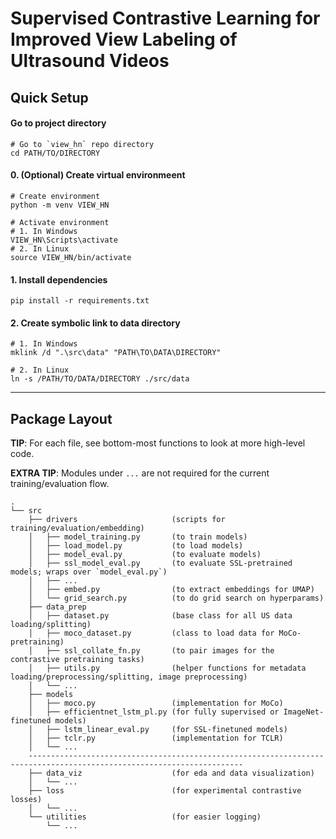 # Supervised Contrastive Learning for Improved View Labeling of Ultrasound Videos

## Quick Setup

#### Go to project directory
```
# Go to `view_hn` repo directory
cd PATH/TO/DIRECTORY
```

#### 0. (Optional) Create virtual environmeent
```
# Create environment
python -m venv VIEW_HN

# Activate environment
# 1. In Windows
VIEW_HN\Scripts\activate
# 2. In Linux
source VIEW_HN/bin/activate
```

#### 1. Install dependencies
```
pip install -r requirements.txt
```

#### 2. Create symbolic link to data directory
```
# 1. In Windows
mklink /d ".\src\data" "PATH\TO\DATA\DIRECTORY"

# 2. In Linux
ln -s /PATH/TO/DATA/DIRECTORY ./src/data
```

---

## Package Layout

**TIP**: For each file, see bottom-most functions to look at more high-level code.

**EXTRA TIP**: Modules under `...` are not required for the current training/evaluation flow.

```
.
└── src
    ├── drivers                     (scripts for training/evaluation/embedding)
    │   ├── model_training.py       (to train models)
    │   ├── load_model.py           (to load models)
    │   ├── model_eval.py           (to evaluate models)
    │   ├── ssl_model_eval.py       (to evaluate SSL-pretrained models; wraps over `model_eval.py`)
    │   ├── ...
    │   ├── embed.py                (to extract embeddings for UMAP)
    │   └── grid_search.py          (to do grid search on hyperparams)
    ├── data_prep
    │   ├── dataset.py              (base class for all US data loading/splitting)
    │   ├── moco_dataset.py         (class to load data for MoCo-pretraining)
    │   ├── ssl_collate_fn.py       (to pair images for the contrastive pretraining tasks)
    │   ├── utils.py                (helper functions for metadata loading/preprocessing/splitting, image preprocessing)
    │   └── ...
    ├── models
    │   ├── moco.py                 (implementation for MoCo)
    │   ├── efficientnet_lstm_pl.py (for fully supervised or ImageNet-finetuned models)
    │   ├── lstm_linear_eval.py     (for SSL-finetuned models)
    │   ├── tclr.py                 (implementation for TCLR)
    │   └── ...
    ----------------------------------------------------------------------------------------------------------------------
    ├── data_viz                    (for eda and data visualization)
    │   └── ...
    ├── loss                        (for experimental contrastive losses)
    │   └── ...
    └── utilities                   (for easier logging)
        └── ...
```
